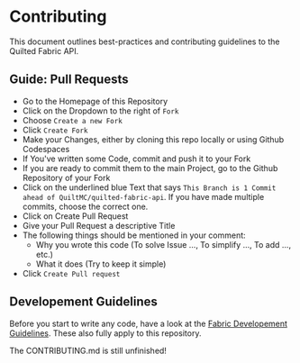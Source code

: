 # Contributing

This document outlines best-practices and contributing guidelines to the Quilted Fabric API.

<!-- By contributing to Quilted Fabric API you agree with the [Developer Certificate of Origin (DCO)][DCO]. -->

## Guide: Pull Requests

- Go to the Homepage of this Repository
- Click on the Dropdown to the right of `Fork`
- Choose `Create a new Fork`
- Click `Create Fork`
- Make your Changes, either by cloning this repo locally or using Github Codespaces
- If You've written some Code, commit and push it to your Fork
- If you are ready to commit them to the main Project, go to the Github Repository of your Fork
- Click on the underlined blue Text that says `This Branch is 1 Commit ahead of QuiltMC/quilted-fabric-api`. If you have made multiple commits, choose the correct one.
- Click on Create Pull Request
- Give your Pull Request a descriptive Title
- The following things should be mentioned in your comment:
  - Why you wrote this code (To solve Issue ..., To simplify ..., To add ..., etc.)
  - What it does (Try to keep it simple)
- Click `Create Pull request`

## Developement Guidelines

Before you start to write any code, have a look at the [Fabric Developement Guidelines](FABRIC_CONTRIBUTING.md). These also fully apply to this repository.

The CONTRIBUTING.md is still unfinished!
